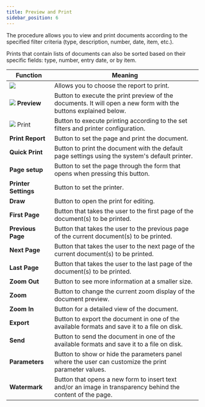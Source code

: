 ```yaml
---
title: Preview and Print 
sidebar_position: 6
---
```


The procedure allows you to view and print documents according to the specified filter criteria (type, description, number, date, item, etc.).

Prints that contain lists of documents can also be sorted based on their specific fields: type, number, entry date, or by item.

| **Function** | Meaning |
| --- | --- |
| ![](/img/neutral/common/combo.png)| Allows you to choose the report to print. |
| ![](/img/neutral/common/preview.png) **Preview**| Button to execute the print preview of the documents. It will open a new form with the buttons explained below. |
| ![](/img/neutral/common/print.png) Print | Button to execute printing according to the set filters and printer configuration. |
|**Print Report**| Button to set the page and print the document. |
|**Quick Print**| Button to print the document with the default page settings using the system's default printer. |
|**Page setup**| Button to set the page through the form that opens when pressing this button. |
|**Printer Settings**| Button to set the printer. |
|**Draw**| Button to open the print for editing. |
|**First Page**| Button that takes the user to the first page of the document(s) to be printed. |
|**Previous Page**| Button that takes the user to the previous page of the current document(s) to be printed. |
|**Next Page**| Button that takes the user to the next page of the current document(s) to be printed. |
|**Last Page**| Button that takes the user to the last page of the document(s) to be printed. |
|**Zoom Out**| Button to see more information at a smaller size. |
|**Zoom**| Button to change the current zoom display of the document preview. |
|**Zoom In**| Button for a detailed view of the document. |
|**Export**| Button to export the document in one of the available formats and save it to a file on disk. |
|**Send**| Button to send the document in one of the available formats and save it to a file on disk. |
|**Parameters**| Button to show or hide the parameters panel where the user can customize the print parameter values. |
|**Watermark**| Button that opens a new form to insert text and/or an image in transparency behind the content of the page. |